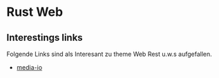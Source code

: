 # Rust Web


## Interestings links
Folgende Links sind als Interesant zu theme Web Rest u.w.s aufgefallen.

* [media-io](https://github.com/media-io)
